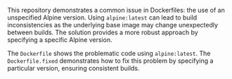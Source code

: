 This repository demonstrates a common issue in Dockerfiles: the use of an unspecified Alpine version. Using `alpine:latest` can lead to build inconsistencies as the underlying base image may change unexpectedly between builds.  The solution provides a more robust approach by specifying a specific Alpine version.

The `Dockerfile` shows the problematic code using `alpine:latest`. The `Dockerfile.fixed` demonstrates how to fix this problem by specifying a particular version, ensuring consistent builds.